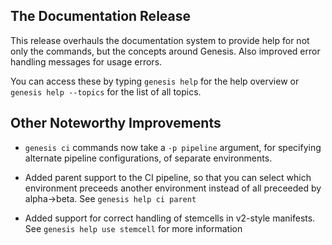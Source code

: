 ## The Documentation Release

This release overhauls the documentation system to provide help for not
only the commands, but the concepts around Genesis.  Also improved
error handling messages for usage errors.

You can access these by typing `genesis help` for the help overview or
`genesis help --topics` for the list of all topics.

## Other Noteworthy Improvements

- `genesis ci` commands now take a `-p pipeline` argument, for
  specifying alternate pipeline configurations, of separate
  environments.

- Added parent support to the CI pipeline, so that you can select which
  environment preceeds another environment instead of all preceeded by
  alpha->beta.  See `genesis help ci parent`

- Added support for correct handling of stemcells in v2-style manifests.
  See `genesis help use stemcell` for more information

